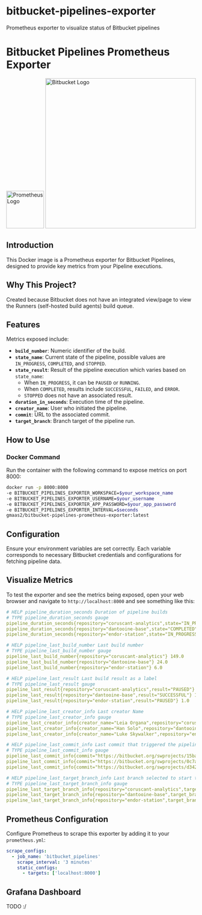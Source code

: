 # bitbucket-pipelines-exporter
Prometheus exporter to visualize status of Bitbucket pipelines
# Bitbucket Pipelines Prometheus Exporter

<p align="left">
  <img src="https://upload.wikimedia.org/wikipedia/commons/thumb/3/38/Prometheus_software_logo.svg/1200px-Prometheus_software_logo.svg.png" alt="Prometheus Logo" width="100"/>
  <img src="https://upload.wikimedia.org/wikipedia/commons/f/fc/Bitbucket_Logo.png" alt="Bitbucket Logo" width="400"/>
</p>

## Introduction
This Docker image is a Prometheus exporter for Bitbucket Pipelines, designed to provide key metrics from your Pipeline executions.

## Why This Project?
Created because Bitbucket does not have an integrated view/page to view the Runners (self-hosted build agents) build queue.

## Features
Metrics exposed include:
- **`build_number`**: Numeric identifier of the build.
- **`state_name`**: Current state of the pipeline, possible values are `IN_PROGRESS`, `COMPLETED`, and `STOPPED`.
- **`state_result`**: Result of the pipeline execution which varies based on `state_name`:
  - When `IN_PROGRESS`, it can be `PAUSED` or `RUNNING`.
  - When `COMPLETED`, results include `SUCCESSFUL`, `FAILED`, and `ERROR`.
  - `STOPPED` does not have an associated result.
- **`duration_in_seconds`**: Execution time of the pipeline.
- **`creator_name`**: User who initiated the pipeline.
- **`commit`**: URL to the associated commit.
- **`target_branch`**: Branch target of the pipeline run.

## How to Use

### Docker Command
Run the container with the following command to expose metrics on port 8000:

```bash
docker run -p 8000:8000
-e BITBUCKET_PIPELINES_EXPORTER_WORKSPACE=$your_workspace_name
-e BITBUCKET_PIPELINES_EXPORTER_USERNAME=$your_username
-e BITBUCKET_PIPELINES_EXPORTER_APP_PASSWORD=$your_app_password
-e BITBUCKET_PIPELINES_EXPORTER_INTERVAL=$seconds
gmaas2/bitbucket-pipelines-prometheus-exporter:latest
```

## Configuration
Ensure your environment variables are set correctly. Each variable corresponds to necessary Bitbucket credentials and configurations for fetching pipeline data.

## Visualize Metrics

To test the exporter and see the metrics being exposed, open your web browser and navigate to `http://localhost:8000` and see something like this:

```yaml
# HELP pipeline_duration_seconds Duration of pipeline builds
# TYPE pipeline_duration_seconds gauge
pipeline_duration_seconds{repository="coruscant-analytics",state="IN_PROGRESS"} 187.0
pipeline_duration_seconds{repository="dantooine-base",state="COMPLETED"} 45.0
pipeline_duration_seconds{repository="endor-station",state="IN_PROGRESS"} 223.0

# HELP pipeline_last_build_number Last build number
# TYPE pipeline_last_build_number gauge
pipeline_last_build_number{repository="coruscant-analytics"} 149.0
pipeline_last_build_number{repository="dantooine-base"} 24.0
pipeline_last_build_number{repository="endor-station"} 6.0

# HELP pipeline_last_result Last build result as a label
# TYPE pipeline_last_result gauge
pipeline_last_result{repository="coruscant-analytics",result="PAUSED"} 1.0
pipeline_last_result{repository="dantooine-base",result="SUCCESSFUL"} 1.0
pipeline_last_result{repository="endor-station",result="PAUSED"} 1.0

# HELP pipeline_last_creator_info Last creator Name
# TYPE pipeline_last_creator_info gauge
pipeline_last_creator_info{creator_name="Leia Organa",repository="coruscant-analytics"} 1.0
pipeline_last_creator_info{creator_name="Han Solo",repository="dantooine-base"} 1.0
pipeline_last_creator_info{creator_name="Luke Skywalker",repository="endor-station"} 1.0

# HELP pipeline_last_commit_info Last commit that triggered the pipeline
# TYPE pipeline_last_commit_info gauge
pipeline_last_commit_info{commit="https://bitbucket.org/swprojects/15bab122a178",repository="coruscant-analytics"} 1.0
pipeline_last_commit_info{commit="https://bitbucket.org/swprojects/0c7a0ba3bb10",repository="dantooine-base"} 1.0
pipeline_last_commit_info{commit="https://bitbucket.org/swprojects/d342fa2cee7f",repository="endor-station"} 1.0

# HELP pipeline_last_target_branch_info Last branch selected to start the pipeline
# TYPE pipeline_last_target_branch_info gauge
pipeline_last_target_branch_info{repository="coruscant-analytics",target_branch="dev"} 1.0
pipeline_last_target_branch_info{repository="dantooine-base",target_branch="main"} 1.0
pipeline_last_target_branch_info{repository="endor-station",target_branch="dev"} 1.0

```

## Prometheus Configuration
Configure Prometheus to scrape this exporter by adding it to your `prometheus.yml`:

```yaml
scrape_configs:
  - job_name: 'bitbucket_pipelines'
    scrape_interval: '3 minutes'
    static_configs:
      - targets: ['localhost:8000']
```

## Grafana Dashboard
TODO :/